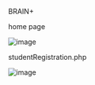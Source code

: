 BRAIN+


home page


![image](https://user-images.githubusercontent.com/109362130/179264775-5bcd373e-77d8-4fba-9e8f-43bf94029a9d.png)




studentRegistration.php

 
![image](https://user-images.githubusercontent.com/109362130/179265401-06914861-3345-499a-8628-9000c7269e2a.png)

